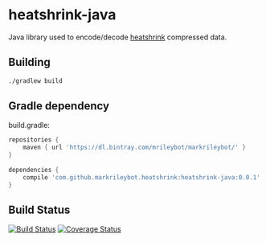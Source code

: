 # heatshrink-java

Java library used to encode/decode [heatshrink] compressed data.

## Building

```bash
./gradlew build
```

## Gradle dependency

build.gradle:

```groovy
repositories {
	maven { url 'https://dl.bintray.com/mrileybot/markrileybot/' }
}
    
dependencies {
	compile 'com.github.markrileybot.heatshrink:heatshrink-java:0.0.1'
}
```

## Build Status
[![Build Status](https://travis-ci.org/markrileybot/heatshrink-java.png)](http://travis-ci.org/markrileybot/heatshrink-java)
[![Coverage Status](https://coveralls.io/repos/github/markrileybot/heatshrink-java/badge.svg?branch=master)](https://coveralls.io/github/markrileybot/heatshrink-java?branch=master)

[heatshrink]: https://github.com/atomicobject/heatshrink

